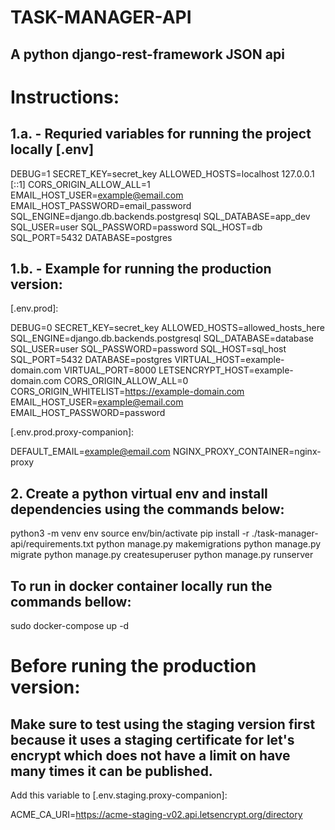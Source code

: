 # TASK-MANAGER-API
## A python django-rest-framework JSON api

# Instructions:

## 1.a. - Requried variables for running the project locally [.env]

DEBUG=1
SECRET_KEY=secret_key
ALLOWED_HOSTS=localhost 127.0.0.1 [::1]
CORS_ORIGIN_ALLOW_ALL=1
EMAIL_HOST_USER=example@email.com
EMAIL_HOST_PASSWORD=email_password
SQL_ENGINE=django.db.backends.postgresql
SQL_DATABASE=app_dev
SQL_USER=user
SQL_PASSWORD=password
SQL_HOST=db
SQL_PORT=5432
DATABASE=postgres

## 1.b. - Example for running the production version:

[.env.prod]:

DEBUG=0
SECRET_KEY=secret_key
ALLOWED_HOSTS=allowed_hosts_here
SQL_ENGINE=django.db.backends.postgresql
SQL_DATABASE=database
SQL_USER=user
SQL_PASSWORD=password
SQL_HOST=sql_host
SQL_PORT=5432
DATABASE=postgres
VIRTUAL_HOST=example-domain.com
VIRTUAL_PORT=8000
LETSENCRYPT_HOST=example-domain.com
CORS_ORIGIN_ALLOW_ALL=0
CORS_ORIGIN_WHITELIST=https://example-domain.com
EMAIL_HOST_USER=example@email.com
EMAIL_HOST_PASSWORD=password

[.env.prod.proxy-companion]:

DEFAULT_EMAIL=example@email.com
NGINX_PROXY_CONTAINER=nginx-proxy

## 2. Create a python virtual env and install dependencies using the commands below:

python3 -m venv env
source env/bin/activate
pip install -r ./task-manager-api/requirements.txt
python manage.py makemigrations
python manage.py migrate
python manage.py createsuperuser
python manage.py runserver

## To run in docker container locally run the commands bellow:

sudo docker-compose up -d



# Before runing the production version:

## Make sure to test using the staging version first because it uses a staging certificate for let's encrypt which does not have a limit on have many times it can be published.

Add this variable to [.env.staging.proxy-companion]:

ACME_CA_URI=https://acme-staging-v02.api.letsencrypt.org/directory